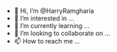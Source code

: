 - 👋 Hi, I’m @HarryRamgharia
- 👀 I’m interested in ...
- 🌱 I’m currently learning ...
- 💞️ I’m looking to collaborate on ...
- 📫 How to reach me ...

<!---
HarryRamgharia/HarryRamgharia is a ✨ special ✨ repository because its `README.md` (this file) appears on your GitHub profile.
You can click the Preview link to take a look at your changes.
--->
